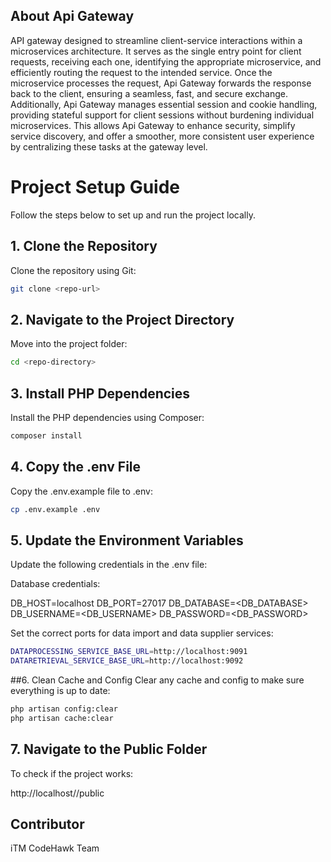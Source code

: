 
## About Api Gateway

API gateway designed to streamline client-service interactions within a microservices architecture. It serves as the single entry point for client requests, receiving each one, identifying the appropriate microservice, and efficiently routing the request to the intended service. Once the microservice processes the request, Api Gateway forwards the response back to the client, ensuring a seamless, fast, and secure exchange. Additionally, Api Gateway manages essential session and cookie handling, providing stateful support for client sessions without burdening individual microservices. This allows Api Gateway to enhance security, simplify service discovery, and offer a smoother, more consistent user experience by centralizing these tasks at the gateway level.


# Project Setup Guide

Follow the steps below to set up and run the project locally.

## 1. Clone the Repository

Clone the repository using Git:

```bash
git clone <repo-url>
```

## 2. Navigate to the Project Directory
Move into the project folder:

```bash
cd <repo-directory>
```

## 3. Install PHP Dependencies
Install the PHP dependencies using Composer:

```bash
composer install
```


## 4. Copy the .env File
Copy the .env.example file to .env:

```bash
cp .env.example .env
```

## 5. Update the Environment Variables
Update the following credentials in the .env file:

Database credentials:

DB_HOST=localhost
DB_PORT=27017
DB_DATABASE=<DB_DATABASE>
DB_USERNAME=<DB_USERNAME>
DB_PASSWORD=<DB_PASSWORD>


Set the correct ports for data import and data supplier services:
```bash
DATAPROCESSING_SERVICE_BASE_URL=http://localhost:9091
DATARETRIEVAL_SERVICE_BASE_URL=http://localhost:9092
```

##6. Clean Cache and Config
Clear any cache and config to make sure everything is up to date:

```bash
php artisan config:clear
php artisan cache:clear
```

## 7. Navigate to the Public Folder
To check if the project works:

http://localhost/<project-folder>/public


## Contributor

iTM CodeHawk Team